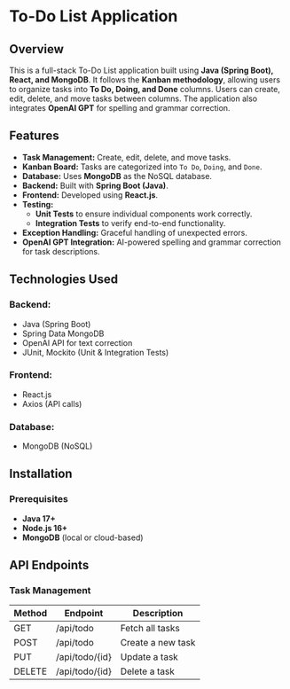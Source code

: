 # To-Do List Application

## Overview
This is a full-stack To-Do List application built using **Java (Spring Boot), React, and MongoDB**. It follows the **Kanban methodology**, allowing users to organize tasks into **To Do, Doing, and Done** columns. Users can create, edit, delete, and move tasks between columns. The application also integrates **OpenAI GPT** for spelling and grammar correction.

## Features
- **Task Management:** Create, edit, delete, and move tasks.
- **Kanban Board:** Tasks are categorized into `To Do`, `Doing`, and `Done`.
- **Database:** Uses **MongoDB** as the NoSQL database.
- **Backend:** Built with **Spring Boot (Java)**.
- **Frontend:** Developed using **React.js**.
- **Testing:**
  - **Unit Tests** to ensure individual components work correctly.
  - **Integration Tests** to verify end-to-end functionality.
- **Exception Handling:** Graceful handling of unexpected errors.
- **OpenAI GPT Integration:** AI-powered spelling and grammar correction for task descriptions.

## Technologies Used
### Backend:
- Java (Spring Boot)
- Spring Data MongoDB
- OpenAI API for text correction
- JUnit, Mockito (Unit & Integration Tests)

### Frontend:
- React.js
- Axios (API calls)

### Database:
- MongoDB (NoSQL)

## Installation
### Prerequisites
- **Java 17+**
- **Node.js 16+**
- **MongoDB** (local or cloud-based)


## API Endpoints
### Task Management
| Method | Endpoint       | Description              |
|--------|---------------|--------------------------|
| GET    | /api/todo        | Fetch all tasks          |
| POST   | /api/todo        | Create a new task        |
| PUT    | /api/todo/{id}   | Update a task            |
| DELETE | /api/todo/{id}   | Delete a task            |
